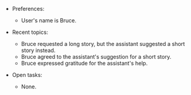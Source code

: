 - Preferences:
  - User's name is Bruce.

- Recent topics:
  - Bruce requested a long story, but the assistant suggested a short story instead.
  - Bruce agreed to the assistant's suggestion for a short story.
  - Bruce expressed gratitude for the assistant's help.

- Open tasks:
  - None.